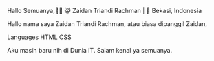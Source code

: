 Hallo Semuanya,👋🏼
😸 Zaidan Triandi Rachman | 📍 Bekasi, Indonesia

Hallo nama saya Zaidan Triandi Rachman, atau biasa dipanggil Zaidan,

Languages
HTML CSS

Aku masih baru nih di Dunia IT. Salam kenal ya semuanya.
